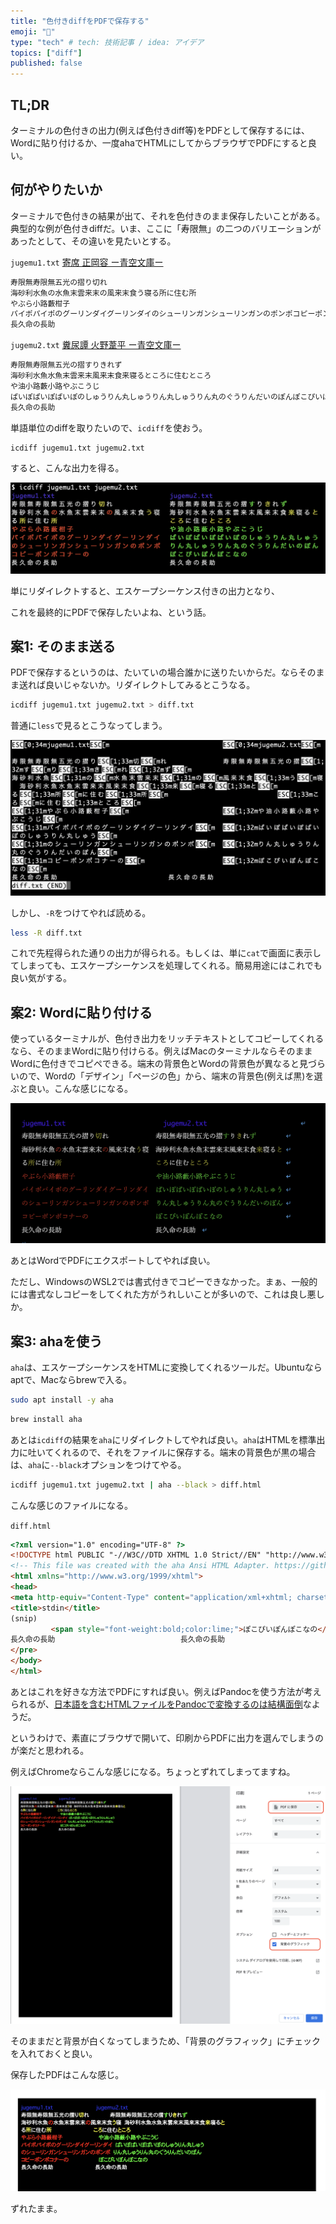 ```yaml
---
title: "色付きdiffをPDFで保存する"
emoji: "🤖"
type: "tech" # tech: 技術記事 / idea: アイデア
topics: ["diff"]
published: false
---
```


## TL;DR

ターミナルの色付きの出力(例えば色付きdiff等)をPDFとして保存するには、Wordに貼り付けるか、一度ahaでHTMLにしてからブラウザでPDFにすると良い。

## 何がやりたいか

ターミナルで色付きの結果が出て、それを色付きのまま保存したいことがある。典型的な例が色付きdiffだ。いま、ここに「寿限無」の二つのバリエーションがあったとして、その違いを見たいとする。

`jugemu1.txt` [寄席 正岡容 ー青空文庫ー](https://www.aozora.gr.jp/cards/001313/files/47599_58902.html)

```txt
寿限無寿限無五光の摺り切れ
海砂利水魚の水魚末雲来末の風来末食う寝る所に住む所
やぶら小路藪柑子
パイポパイポのグーリンダイグーリンダイのシューリンガンシューリンガンのポンポコピーポンポコナーの
長久命の長助
```

`jugemu2.txt` [糞尿譚 火野葦平 ー青空文庫ー](https://www.aozora.gr.jp/cards/001488/files/51168_53838.html)

```txt
寿限無寿限無五光の摺すりきれず
海砂利水魚水魚末雲来末風来末食来寝るところに住むところ
や油小路藪小路やぶこうじ
ぱいぽぱいぽぱいぽのしゅうりん丸しゅうりん丸しゅうりん丸のぐうりんだいのぽんぽこぴいぽんぽこなの
長久命の長助
```

単語単位のdiffを取りたいので、`icdiff`を使おう。

```sh
icdiff jugemu1.txt jugemu2.txt
```

すると、こんな出力を得る。

![icdiff](colored_terminal_ouput/icdiff.png)

単にリダイレクトすると、エスケープシーケンス付きの出力となり、

これを最終的にPDFで保存したいよね、という話。

## 案1: そのまま送る

PDFで保存するというのは、たいていの場合誰かに送りたいからだ。ならそのまま送れば良いじゃないか。リダイレクトしてみるとこうなる。

```sh
icdiff jugemu1.txt jugemu2.txt > diff.txt
```

普通に`less`で見るとこうなってしまう。

![less](colored_terminal_ouput/less.png)

しかし、`-R`をつけてやれば読める。

```sh
less -R diff.txt
```

これで先程得られた通りの出力が得られる。もしくは、単に`cat`で画面に表示してしまっても、エスケープシーケンスを処理してくれる。簡易用途にはこれでも良い気がする。

## 案2: Wordに貼り付ける

使っているターミナルが、色付き出力をリッチテキストとしてコピーしてくれるなら、そのままWordに貼り付けらる。例えばMacのターミナルならそのままWordに色付きでコピペできる。端末の背景色とWordの背景色が異なると見づらいので、Wordの「デザイン」「ページの色」から、端末の背景色(例えば黒)を選ぶと良い。こんな感じになる。

![less](colored_terminal_ouput/word.png)

あとはWordでPDFにエクスポートしてやれば良い。

ただし、WindowsのWSL2では書式付きでコピーできなかった。まぁ、一般的には書式なしコピーをしてくれた方がうれしいことが多いので、これは良し悪しか。

## 案3: ahaを使う

`aha`は、エスケープシーケンスをHTMLに変換してくれるツールだ。Ubuntuならaptで、Macならbrewで入る。

```sh
sudo apt install -y aha
```

```sh
brew install aha
```

あとは`icdiff`の結果を`aha`にリダイレクトしてやれば良い。`aha`はHTMLを標準出力に吐いてくれるので、それをファイルに保存する。端末の背景色が黒の場合は、`aha`に`--black`オプションをつけてやる。

```sh
icdiff jugemu1.txt jugemu2.txt | aha --black > diff.html
```

こんな感じのファイルになる。

`diff.html`

```html
<?xml version="1.0" encoding="UTF-8" ?>
<!DOCTYPE html PUBLIC "-//W3C//DTD XHTML 1.0 Strict//EN" "http://www.w3.org/TR/xhtml1/DTD/xhtml1-strict.dtd">
<!-- This file was created with the aha Ansi HTML Adapter. https://github.com/theZiz/aha -->
<html xmlns="http://www.w3.org/1999/xhtml">
<head>
<meta http-equiv="Content-Type" content="application/xml+xhtml; charset=UTF-8"/>
<title>stdin</title>
(snip)
         <span style="font-weight:bold;color:lime;">ぽこぴいぽんぽこなの</span>                   
長久命の長助                            長久命の長助                           
</pre>
</body>
</html>
```

あとはこれを好きな方法でPDFにすれば良い。例えばPandocを使う方法が考えられるが、[日本語を含むHTMLファイルをPandocで変換するのは結構面倒](https://qiita.com/sky_y/items/15bf7737f4b37da50372)なようだ。

というわけで、素直にブラウザで開いて、印刷からPDFに出力を選んでしまうのが楽だと思われる。

例えばChromeならこんな感じになる。ちょっとずれてしまってますね。

![PDF](colored_terminal_ouput/print_pdf.png)

そのままだと背景が白くなってしまうため、「背景のグラフィック」にチェックを入れておくと良い。

保存したPDFはこんな感じ。

![pdf](colored_terminal_ouput/diff.png)

ずれたまま。
